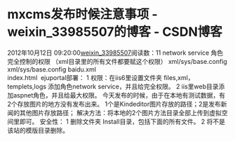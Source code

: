 # mxcms发布时候注意事项 - weixin_33985507的博客 - CSDN博客
2012年10月12日 09:20:00[weixin_33985507](https://me.csdn.net/weixin_33985507)阅读数：11
network service 角色 完全控制的权限 （xml目录里的所有文件都要赋这个权限）
xml/sys/base.config
xml/sys/base.config
baidu.xml  
index.html
 ejuportal部署：
1 权限：在iis6里设置文件夹 files,xml，templets,logs 添加角色network service，并且给完全权限。
2 iis里web目录添加aspnet角色，并且给最大权限。
今天发布的时候，由于在本地有测试数据，有2个存放图片的地方没有发布出来。
1个是Kindeditor图片存放的路径；2是发布新闻的其他图片存放路径；
解决方法：将本地的2个图片方法目录全部上传到虚拟空间里即可。
安全性：
1 删除文件夹 Install目录，包括下面的所有文件。
2 将不是该站的模版目录删除。

